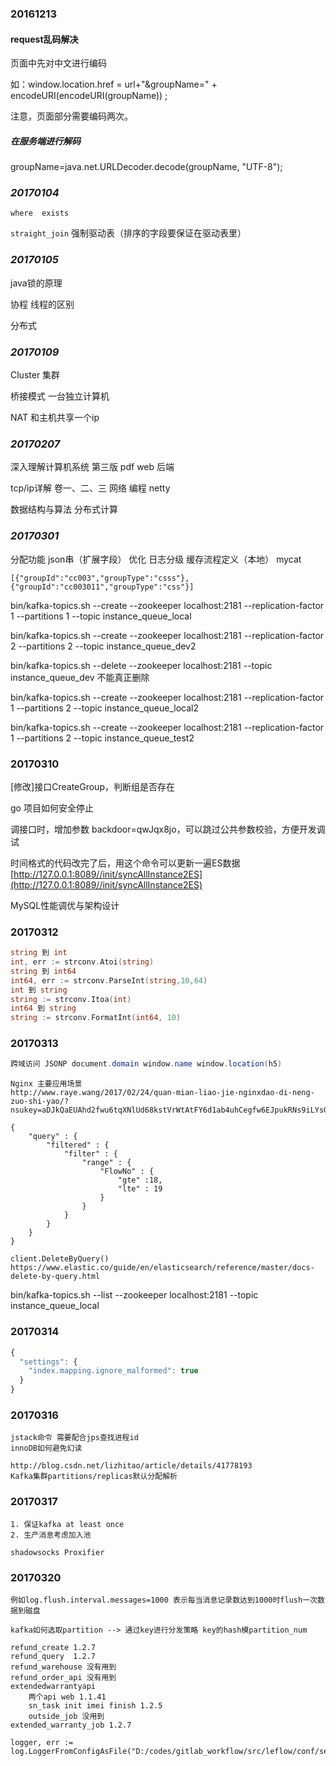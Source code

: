 ### 20161213

#### request乱码解决

页面中先对中文进行编码

如：window.location.href = url+"&groupName=" + encodeURI\(encodeURI\(groupName\)\) ;

注意，页面部分需要编码两次。

##### 在服务端进行解码

groupName=[j](http://lib.csdn.net/base/javase)ava.net.URLDecoder.decode\(groupName, "UTF-8"\);

### _20170104_

`where  exists`

`straight_join`  强制驱动表（排序的字段要保证在驱动表里）

### _20170105_

java锁的原理

协程 线程的区别

分布式

### _20170109_

Cluster 集群

桥接模式  一台独立计算机

NAT 和主机共享一个ip

### _20170207_

深入理解计算机系统 第三版 pdf web 后端

tcp/ip详解 卷一、二、三 网络 编程 netty

数据结构与算法 分布式计算

### _20170301_

分配功能 json串（扩展字段） 优化 日志分级 缓存流程定义（本地） mycat

`[{"groupId":"cc003","groupType":"csss"},{"groupId":"cc003011","groupType":"css"}]`

bin/kafka-topics.sh --create --zookeeper localhost:2181 --replication-factor 1 --partitions 1 --topic  instance\_queue\_local

bin/kafka-topics.sh --create --zookeeper localhost:2181 --replication-factor 2 --partitions 2 --topic instance\_queue\_dev2

bin/kafka-topics.sh  --delete --zookeeper localhost:2181  --topic  instance\_queue\_dev 不能真正删除

bin/kafka-topics.sh --create --zookeeper localhost:2181 --replication-factor 1 --partitions 2 --topic instance\_queue\_local2

bin/kafka-topics.sh --create --zookeeper localhost:2181 --replication-factor 1 --partitions 2 --topic instance\_queue\_test2

### 20170310

\[修改\]接口CreateGroup，判断组是否存在

go 项目如何安全停止

调接口时，增加参数 backdoor=qwJqx8jo，可以跳过公共参数校验，方便开发调试

时间格式的代码改完了后，用这个命令可以更新一遍ES数据[http://127.0.0.1:8089//init/syncAllInstance2ES](http://127.0.0.1:8089//init/syncAllInstance2ES)

MySQL性能调优与架构设计

### 20170312

```go
string 到 int
int, err := strconv.Atoi(string)
string 到 int64
int64, err := strconv.ParseInt(string,10,64)
int 到 string
string := strconv.Itoa(int)
int64 到 string
string := strconv.FormatInt(int64, 10)
```

### 20170313

```java
跨域访问 JSONP document.domain window.name window.location(h5)
```

```
Nginx 主要应用场景
http://www.raye.wang/2017/02/24/quan-mian-liao-jie-nginxdao-di-neng-zuo-shi-yao/?nsukey=aDJkQaEUAhd2fwu6tqXNlUd68kstVrWtAtFY6d1ab4uhCegfw6EJpukRNs9iLYsG%2BAqr8pe8dVxFC67Q%2FGTTHekyl9omLJQXqhex4qnU67zDpod3%2Bx2zudeWH%2BOkNRfpmXpySgJcaGWDGHc4BEW27H2yjJr4tpiyByH5AmSljPMOyOQ4g0%2Fjowr7euxM5NOq
```

```
{
    "query" : {
        "filtered" : {
            "filter" : {
                "range" : {
                    "FlowNo" : {
                        "gte" :18,
                        "lte" : 19
                    }
                }
            }
        }
    }
}
```

```
client.DeleteByQuery() https://www.elastic.co/guide/en/elasticsearch/reference/master/docs-delete-by-query.html
```

bin/kafka-topics.sh --list --zookeeper localhost:2181 --topic instance\_queue\_local

### 20170314

```js
{
  "settings": {
    "index.mapping.ignore_malformed": true 
  }
}
```

### 20170316

```
jstack命令 需要配合jps查找进程id
innoDB如何避免幻读
```

```
http://blog.csdn.net/lizhitao/article/details/41778193
Kafka集群partitions/replicas默认分配解析
```

### 20170317

```
1. 保证kafka at least once 
2. 生产消息考虑加入池
```

```
shadowsocks Proxifier
```

### 20170320

```
例如log.flush.interval.messages=1000 表示每当消息记录数达到1000时flush一次数据到磁盘
```

```
kafka如何选取partition --> 通过key进行分发策略 key的hash模partition_num
```

```
refund_create 1.2.7
refund_query  1.2.7
refund_warehouse 没有用到
refund_order_api 没有用到
extendedwarrantyapi 
    两个api web 1.1.41 
    sn_task init imei finish 1.2.5 
    outside_job 没用到
extended_warranty_job 1.2.7
```

```
logger, err := log.LoggerFromConfigAsFile("D:/codes/gitlab_workflow/src/leflow/conf/seelog.xml")
```



